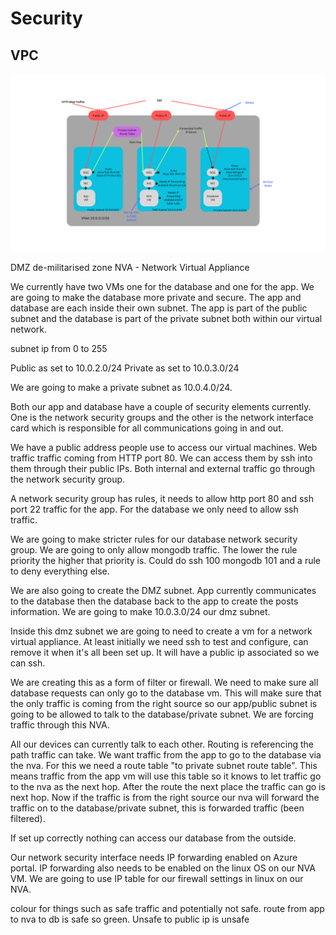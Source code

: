 # Security

## VPC

![alt text](<Markdown_Images/Public IP.png>)

DMZ de-militarised zone
NVA - Network Virtual Appliance

We currently have two VMs one for the database and one for the app. We are going to make the database more private and secure. The app and database are each inside their own subnet. The app is part of the public subnet and the database is part of the private subnet both within our virtual network.

subnet ip from 0 to 255

Public as set to 10.0.2.0/24
Private as set to 10.0.3.0/24

We are going to make a private subnet as 10.0.4.0/24.

Both our app and database have a couple of security elements currently. One is the network security groups and the other is the network interface card which is responsible for all communications going in and out.

We have a public address people use to access our virtual machines. Web traffic traffic coming from HTTP port 80. We can access them by ssh into them through their public IPs. Both internal and external traffic go through the network security group.

A network security group has rules, it needs to allow http port 80 and ssh port 22 traffic for the app. For the database we only need to allow ssh traffic.

We are going to make stricter rules for our database network security group. We are going to only allow mongodb traffic. The lower the rule priority the higher that priority is. Could do ssh 100 mongodb 101 and a rule to deny everything else.

We are also going to create the DMZ subnet. App currently communicates to the database then the database back to the app to create the posts information. We are going to make 10.0.3.0/24 our dmz subnet. 

Inside this dmz subnet we are going to need to create a vm for a network virtual appliance. At least initially we need ssh to test and configure, can remove it when it's all been set up. It will have a public ip associated so we can ssh.

We are creating this as a form of filter or firewall. We need to make sure all database requests can only go to the database vm. This will make sure that the only traffic is coming from the right source so our app/public subnet is going to be allowed to talk to the database/private subnet. We are forcing traffic through this NVA.

All our devices can currently talk to each other. Routing is referencing the path traffic can take. We want traffic from the app to go to the database via the nva. For this we need a route table "to private subnet route table". This means traffic from the app vm will use this table so it knows to let traffic go to the nva as the next hop. After the route the next place the traffic can go is next hop. Now if the traffic is from the right source our nva will forward the traffic on to the database/private subnet, this is forwarded traffic (been filtered).

If set up correctly nothing can access our database from the outside.

Our network security interface needs IP forwarding enabled on Azure portal. IP forwarding also needs to be enabled on the linux OS on our NVA VM. We are going to use IP table for our firewall settings in linux on our NVA.

colour for things such as safe traffic and potentially not safe. route from app to nva to db is safe so green. Unsafe to public ip is unsafe



